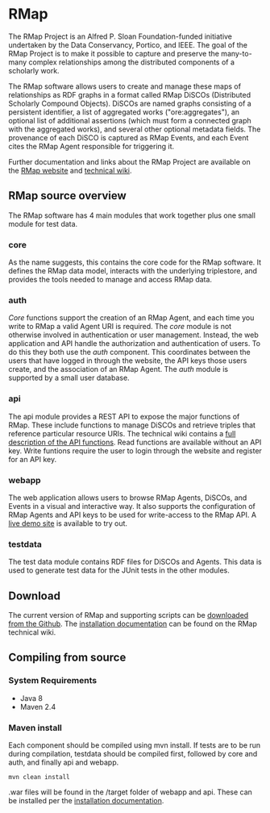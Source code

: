 # RMap
The RMap Project is an Alfred P. Sloan Foundation-funded initiative undertaken by the Data Conservancy, Portico, and IEEE. The goal of the RMap Project is to make it possible to capture and preserve the many-to-many complex relationships among the distributed components of a scholarly work. 

The RMap software allows users to create and manage these maps of relationships as RDF graphs in a format called RMap DiSCOs (Distributed Scholarly Compound Objects).  DiSCOs are named graphs consisting of a persistent identifier, a list of aggregated works ("ore:aggregates"), an optional list of additional assertions (which must form a connected graph with the aggregated works), and several other optional metadata fields.  The provenance of each DiSCO is captured as RMap Events, and each Event cites the RMap Agent responsible for triggering it.

Further documentation and links about the RMap Project are available on the [RMap website](http://rmap-project.info/) and [technical wiki](https://rmap-project.atlassian.net).  

## RMap source overview
The RMap software has 4 main modules that work together plus one small module for test data.

### core
As the name suggests, this contains the core code for the RMap software. It defines the RMap data model, interacts with the underlying triplestore, and provides the tools needed to manage and access RMap data.
### auth
*Core* functions support the creation of an RMap Agent, and each time you write to RMap a valid Agent URI is required.  The *core* module is not otherwise involved in authentication or user management. Instead, the web application and API handle the authorization and authentication of users. To do this they both use the *auth* component. This coordinates between the users that have logged in through the website, the API keys those users create, and the association of an RMap Agent. The *auth* module is supported by a small user database. 
### api
The api module provides a REST API to expose the major functions of RMap.  These include functions to manage DiSCOs and retrieve triples that reference particular resource URIs.  The technical wiki contains a [full description of the API functions](https://rmap-project.atlassian.net/wiki/display/RMAPPS/API+Documentation).  Read functions are available without an API key. Write funtions require the user to login through the website and register for an API key. 
### webapp
The web application allows users to browse RMap Agents, DiSCOs, and Events in a visual and interactive way.  It also supports the configuration of RMap Agents and API keys to be used for write-access to the RMap API. A [live demo site](https://demo.rmap-hub.org/app) is available to try out.
### testdata
The test data module contains RDF files for DiSCOs and Agents. This data is used to generate test data for the JUnit tests in the other modules.

## Download
The current version of RMap and supporting scripts can be [downloaded from the Github](https://github.com/rmap-project/rmap/releases).  The [installation documentation](https://rmap-project.atlassian.net/wiki/display/RMAPPS/Installation) can be found on the RMap technical wiki.

## Compiling from source
### System Requirements

- Java 8
- Maven 2.4

### Maven install
Each component should be compiled using mvn install. If tests are to be run during compilation, testdata should be compiled first, followed by core and auth, and finally api and webapp.
```
mvn clean install
``` 
.war files will be found in the /target folder of webapp and api. These can be installed per the [installation documentation](https://rmap-project.atlassian.net/wiki/display/RMAPPS/Installation).
